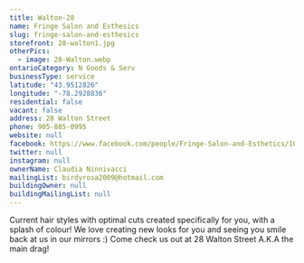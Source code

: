 ```yaml
---
title: Walton-28
name: Fringe Salon and Esthesics
slug: fringe-salon-and-esthesics
storefront: 28-walton1.jpg
otherPics:
  - image: 28-Walton.webp
ontarioCategory: N Goods & Serv
businessType: service
latitude: "43.9512826"
longitude: "-78.2928836"
residential: false
vacant: false
address: 28 Walton Street
phone: 905-885-0995
website: null
facebook: https://www.facebook.com/people/Fringe-Salon-and-Esthetics/100082810012720/
twitter: null
instagram: null
ownerName: Claudia Ninnivacci
mailingList: birdyrosa2009@hotmail.com
buildingOwner: null
buildingMailingList: null
---
```

Current hair styles with optimal cuts created specifically for you, with a splash of colour! We love creating new looks for you and seeing you smile back at us in our mirrors :) Come check us out at 28 Walton Street A.K.A the main drag!
